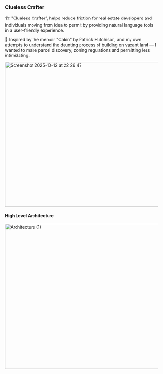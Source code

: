 ### Clueless Crafter
🏗️ "Clueless Crafter", helps reduce friction for real estate developers and individuals moving from idea to permit by providing natural language tools in a user-friendly experience.

🏡 Inspired by the memoir "Cabin" by Patrick Hutchison, and my own attempts to understand the daunting process of building on vacant land — I wanted to make parcel discovery, zoning regulations and permitting less intimidating.

<img width="848" height="476" alt="Screenshot 2025-10-12 at 22 26 47" src="https://github.com/user-attachments/assets/545d842d-9630-45a9-9ebb-82c663af3163" />


#### High Level Architecture
<img width="848" height="476" alt="Architecture (1)" src="https://github.com/user-attachments/assets/4fefa16c-65ef-4478-b969-a47a051b1a72" />
